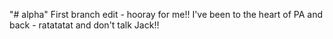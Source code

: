 "# alpha" 
First branch edit - hooray for me!!
I've been to the heart of PA and back - ratatatat and don't talk Jack!!
